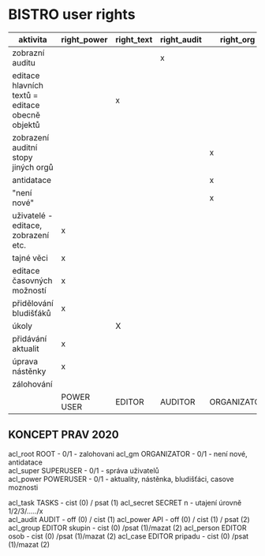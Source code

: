 # BISTRO user rights

aktivita | right_power | right_text | right_audit | right_org |right_super
--- | --- | --- | --- | --- | ---
zobrazní auditu                                 | | | x | |
editace hlavních textů = editace obecně objektů | | x | | |
zobrazení auditní stopy jiných orgů             | | | | x |
antidatace                                      | | | | x |
"není nové"                                     | | | | x |
uživatelé - editace, zobrazení etc.             | x | | | |
tajné věci                                      | x | | | |
editace časovných možností                      | x | | | |
přidělování bludišťáků                          | x | | | |
úkoly                                           | | X | | |
přidávání aktualit                              | x | | | |
úprava nástěnky                                 | x | | | |
zálohování                                      | | | | | X
| | POWER USER | EDITOR | AUDITOR | ORGANIZATOR |

## KONCEPT PRAV 2020
acl_root ROOT - 0/1 - zalohovani 
acl_gm ORGANIZATOR - 0/1 - není nové, antidatace  
acl_super SUPERUSER - 0/1 - správa uživatelů  
acl_power POWERUSER - 0/1 - aktuality, nástěnka, bludišťáci, casove moznosti

acl_task TASKS - cist (0) / psat (1)
acl_secret SECRET n - utajení úrovně 1/2/3/...../x  
acl_audit AUDIT - off (0) / cist (1)
acl_power API - off (0) / cist (1) / psat (2)
acl_group EDITOR skupin - cist (0) /psat (1)/mazat (2)
acl_person EDITOR osob - cist (0) /psat (1)/mazat (2)
acl_case EDITOR pripadu - cist (0) /psat (1)/mazat (2)
